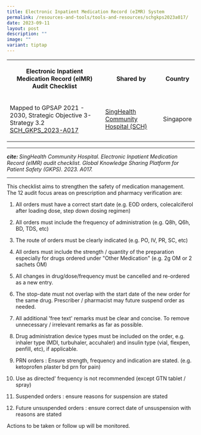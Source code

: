 ```yaml
---
title: Electronic Inpatient Medication Record (eIMR) System
permalink: /resources-and-tools/tools-and-resources/schgkps2023a017/
date: 2023-09-11
layout: post
description: ""
image: ""
variant: tiptap
---
```

<table>
<tbody>
<tr>
<th rowspan="1" colspan="1">
<p>Electronic Inpatient Medication Record (eIMR) Audit Checklist</p>
</th>
<th rowspan="1" colspan="1">
<p>Shared by</p>
</th>
<th rowspan="1" colspan="1">
<p>Country</p>
</th>
</tr>
<tr>
<td rowspan="1" colspan="1">
<p>Mapped to GPSAP 2021 - 2030, Strategic Objective 3- Strategy 3.2
<br><a href="/files/sch_gkps_2023-a017.pdf" rel="noopener noreferrer nofollow" target="_blank">SCH_GKPS_2023-A017</a>
</p>
</td>
<td rowspan="1" colspan="1">
<p><a href="https://www.singhealth.com.sg/SCH" rel="noopener noreferrer nofollow" target="_blank">SingHealth Community Hospital (SCH)</a>
</p>
</td>
<td rowspan="1" colspan="1">
<p>Singapore</p>
</td>
</tr>
</tbody>
</table>
<hr>
<p><strong><em>cite: </em></strong><em>SingHealth Community Hospital. Electronic Inpatient Medication Record (eIMR) audit checklist. Global Knowledge Sharing Platform for Patient Safety (GKPS). 2023. A017.</em>
</p>
<hr>
<p>This checklist aims to strengthen the safety of medication management.
The 12 audit focus areas on prescription and pharmacy verification are:</p>
<ol data-tight="true" class="tight">
<li>
<p>All orders must have a correct start date (e.g. EOD orders, colecalciferol
after loading dose, step down dosing regimen)</p>
</li>
<li>
<p>All orders must include the frequency of administration (e.g. Q8h, Q6h,
BD, TDS, etc)</p>
</li>
<li>
<p>The route of orders must be clearly indicated (e.g. PO, IV, PR, SC, etc)</p>
</li>
<li>
<p>All orders must include the strength / quantity of the preparation especially
for drugs ordered under "Other Medication" (e.g. 2g OM or 2 sachets OM)</p>
</li>
<li>
<p>All changes in drug/dose/frequency must be cancelled and re-ordered as
a new entry.</p>
</li>
<li>
<p>The stop-date must not overlap with the start date of the new order for
the same drug. Prescriber / pharmacist may future suspend order as needed.</p>
</li>
<li>
<p>All additional 'free text' remarks must be clear and concise. To remove
unnecessary / irrelevant remarks as far as possible.</p>
</li>
<li>
<p>Drug administration device types must be included on the order, e.g. inhaler
type (MDI, turbuhaler, accuhaler) and insulin type (vial, flexpen, penfill,
etc), if applicable.</p>
</li>
<li>
<p>PRN orders : Ensure strength, frequency and indication are stated. (e.g.
ketoprofen plaster bd prn for pain)</p>
</li>
<li>
<p>Use as directed' frequency is not recommended (except GTN tablet / spray)</p>
</li>
<li>
<p>Suspended orders : ensure reasons for suspension are stated</p>
</li>
<li>
<p>Future unsuspended orders : ensure correct date of unsuspension with reasons
are stated</p>
</li>
</ol>
<p>Actions to be taken or follow up will be monitored.</p>